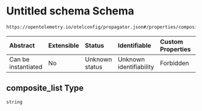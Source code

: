 # Untitled schema Schema

```txt
https://opentelemetry.io/otelconfig/propagator.json#/properties/composite_list
```



| Abstract            | Extensible | Status         | Identifiable            | Custom Properties | Additional Properties | Access Restrictions | Defined In                                                            |
| :------------------ | :--------- | :------------- | :---------------------- | :---------------- | :-------------------- | :------------------ | :-------------------------------------------------------------------- |
| Can be instantiated | No         | Unknown status | Unknown identifiability | Forbidden         | Allowed               | none                | [propagator.json\*](../schema/propagator.json "open original schema") |

## composite\_list Type

`string`
